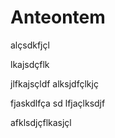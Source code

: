 # Anteontem

<!-- truncate -->

alçsdkfjçl

lkajsdçflk

jlfkajsçldf
alksjdfçlkjç




fjaskdlfça
sd
lfjaçlksdjf



afklsdjçflkasjçl